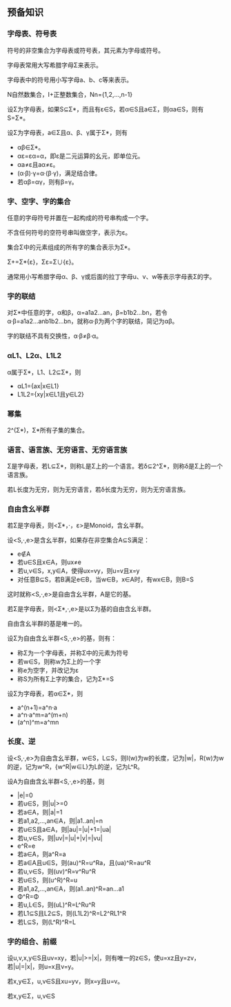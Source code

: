 ## 预备知识

### 字母表、符号表

符号的非空集合为字母表或符号表，其元素为字母或符号。

字母表常用大写希腊字母Σ来表示。

字母表中的符号用小写字母a、b、c等来表示。

N自然数集合，I+正整数集合，Nn={1,2,...,n-1}

设Σ为字母表，如果S⊆Σ*，而且有ε∈S，若α∈S且a∈Σ，则αa∈S，则有S=Σ*。

设Σ为字母表，a∈Σ且α、β、γ属于Σ*，则有

* αβ∈Σ*。
* αε=εα=α，即ε是二元运算的幺元，即单位元。
* αa≠ε且aα≠ε。
* (α·β)·γ=α·(β·γ)，满足结合律。
* 若αβ=αγ，则有β=γ。

### 字、空字、字的集合

任意的字母符号并置在一起构成的符号串构成一个字。

不含任何符号的空符号串叫做空字，表示为ε。

集合Σ中的元素组成的所有字的集合表示为Σ*。

Σ+=Σ*\{ε}，Σε=Σ∪{ε}。

通常用小写希腊字母α、β、γ或后面的拉丁字母u、v、w等表示字母表Σ的字。

### 字的联结

对Σ*中任意的字，α和β，α=a1a2...an，β=b1b2...bn，若令α·β=a1a2...anb1b2...bn，就称α·β为两个字的联结，简记为αβ。

字的联结不具有交换性，α·β≠β·α。

### αL1、L2α、L1L2

α属于Σ*，L1、L2⊆Σ*，则

* αL1={ax|x∈L1}
* L1L2={xy|x∈L1且y∈L2}

### 幂集

2^(Σ*)，Σ*所有子集的集合。

### 语言、语言族、无穷语言、无穷语言族

Σ是字母表，若L⊆Σ*，则称L是Σ上的一个语言。若δ⊆2^Σ*，则称δ是Σ上的一个语言族。

若L长度为无穷，则为无穷语言，若δ长度为无穷，则为无穷语言族。

### 自由含幺半群

若Σ是字母表，则<Σ*，·，ε>是Monoid，含幺半群。

设<S,·,e>是含幺半群，如果存在非空集合A⊆S满足：

* e∉A
* 若u∈S且x∈A，则ux≠e
* 若u,v∈S，x,y∈A，使得ux=vy，则u=v且x=y
* 对任意B⊆S，若B满足e∈B，当w∈B，x∈A时，有wx∈B，则B=S

这时就称<S,·,e>是自由含幺半群，A是它的基。

若Σ是字母表，则<Σ*,·,e>是以Σ为基的自由含幺半群。

自由含幺半群的基是唯一的。

设Σ为自由含幺半群<S,·,e>的基，则有：

* 称Σ为一个字母表，并称Σ中的元素为符号
* 若w∈S，则称w为Σ上的一个字
* 称e为空字，并改记为ε
* 称S为所有Σ上字的集合，记为Σ*=S

设Σ为字母表，若α∈Σ*，则

* a^(n+1)=a^n·a
* a^n·a^m=a^(m+n)
* (a^n)^m=a^mn

### 长度、逆

设<S,·,e>为自由含幺半群，w∈S，L⊆S，则l(w)为w的长度，记为|w|，R(w)为w的逆，记为w^R，{w^R|w∈L}为L的逆，记为L^R。

设A为自由含幺半群<S,·,e>的基，则

* |e|=0
* 若u∈S，则|u|>=0
* 若a∈A，则|a|=1
* 若a1,a2,...,an∈A，则|a1..an|=n
* 若u∈S且a∈A，则|au|=|u|+1=|ua|
* 若u,v∈S，则|uv|=|u|+|v|=|vu|
* e^R=e
* 若a∈A，则a^R=a
* 若a∈A且u∈S，则(au)^R=u^Ra，且(ua)^R=au^R
* 若u,v∈S，则(uv)^R=v^Ru^R
* 若u∈S，则(u^R)^R=u
* 若a1,a2,...,an∈A，则(a1..an)^R=an...a1
* Φ^R=Φ
* 若u,L∈S，则(uL)^R=L^Ru^R
* 若L1⊆S且L2⊆S，则(L1L2)^R=L2^RL1^R
* 若L⊆S，则(L^R)^R=L

### 字的组合、前缀

设u,v,x,y∈S且uv=xy，若|u|>=|x|，则有唯一的z∈S，使u=xz且y=zv，若|u|=|x|，则u=x且v=y。

若x,y∈Σ，u,v∈S且xu=yv，则x=y且u=v。

若x,y∈Σ，u,v∈S
 












